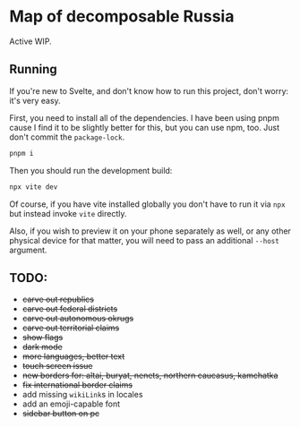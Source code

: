 # Map of decomposable Russia

Active WIP.

## Running

If you're new to Svelte, and don't know how to run this project, don't worry: it's very easy.

First, you need to install all of the dependencies. I have been using pnpm cause I find it to be slightly
better for this, but you can use npm, too. Just don't commit the `package-lock`.

```bash
pnpm i
```

Then you should run the development build:

```bash
npx vite dev
```

Of course, if you have vite installed globally you don't have to run it via `npx` but instead invoke `vite` directly.

Also, if you wish to preview it on your phone separately as well, or any other physical device for that matter, you will
need to pass an additional `--host` argument.

## TODO:

- ~~carve out republics~~
- ~~carve out federal districts~~
- ~~carve out autonomous okrugs~~
- ~~carve out territorial claims~~
- ~~show flags~~
- ~~dark mode~~
- ~~more languages, better text~~
- ~~touch screen issue~~
- ~~new borders for: altai, buryat, nenets, northern caucasus, kamchatka~~
- ~~fix international border claims~~
- add missing `wikiLink`s in locales
- add an emoji-capable font
- ~~sidebar button on pc~~
